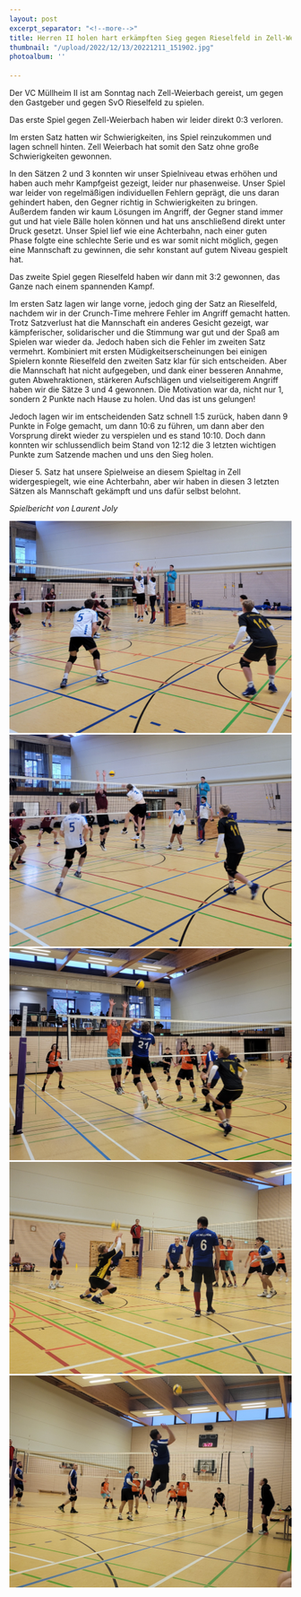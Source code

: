 ```yaml
---
layout: post
excerpt_separator: "<!--more-->"
title: Herren II holen hart erkämpften Sieg gegen Rieselfeld in Zell-Weierbach
thumbnail: "/upload/2022/12/13/20221211_151902.jpg"
photoalbum: ''

---
```

Der VC Müllheim II ist am Sonntag nach Zell-Weierbach gereist, um gegen den Gastgeber und gegen SvO Rieselfeld zu spielen.

Das erste Spiel gegen Zell-Weierbach haben wir leider direkt 0:3 verloren.

Im ersten Satz hatten wir Schwierigkeiten, ins Spiel reinzukommen und lagen schnell hinten. Zell Weierbach hat somit den Satz ohne große Schwierigkeiten gewonnen.

In den Sätzen 2 und 3 konnten wir unser Spielniveau etwas erhöhen und haben auch mehr Kampfgeist gezeigt, leider nur phasenweise. Unser Spiel war leider von regelmäßigen individuellen Fehlern geprägt, die uns daran gehindert haben, den Gegner richtig in Schwierigkeiten zu bringen. Außerdem fanden wir kaum Lösungen im Angriff, der Gegner stand immer gut und hat viele Bälle holen können und hat uns anschließend direkt unter Druck gesetzt. Unser Spiel lief wie eine Achterbahn, nach einer guten Phase folgte eine schlechte Serie und es war somit nicht möglich, gegen eine Mannschaft zu gewinnen, die sehr konstant auf gutem Niveau gespielt hat.

Das zweite Spiel gegen Rieselfeld haben wir dann mit 3:2 gewonnen, das Ganze nach einem spannenden Kampf.

Im ersten Satz lagen wir lange vorne, jedoch ging der Satz an Rieselfeld, nachdem wir in der Crunch-Time mehrere Fehler im Angriff gemacht hatten. Trotz Satzverlust hat die Mannschaft ein anderes Gesicht gezeigt, war kämpferischer, solidarischer und die Stimmung war gut und der Spaß am Spielen war wieder da. Jedoch haben sich die Fehler im zweiten Satz vermehrt. Kombiniert mit ersten Müdigkeitserscheinungen bei einigen Spielern konnte Rieselfeld den zweiten Satz klar für sich entscheiden. Aber die Mannschaft hat nicht aufgegeben, und dank einer besseren Annahme, guten Abwehraktionen, stärkeren Aufschlägen und vielseitigerem Angriff haben wir die Sätze 3 und 4 gewonnen. Die Motivation war da, nicht nur 1, sondern 2 Punkte nach Hause zu holen. Und das ist uns gelungen!

Jedoch lagen wir im entscheidenden Satz schnell 1:5 zurück, haben dann 9 Punkte in Folge gemacht, um dann 10:6 zu führen, um dann aber den Vorsprung direkt wieder zu verspielen und es stand 10:10. Doch dann konnten wir schlussendlich beim Stand von 12:12 die 3 letzten wichtigen Punkte zum Satzende machen und uns den Sieg holen.

Dieser 5. Satz hat unsere Spielweise an diesem Spieltag in Zell widergespiegelt, wie eine Achterbahn, aber wir haben in diesen 3 letzten Sätzen als Mannschaft gekämpft und uns dafür selbst belohnt.

_Spielbericht von Laurent Joly_

![](/upload/2022/12/13/20221211_132234.jpg)![](/upload/2022/12/13/20221211_132329.jpg)![](/upload/2022/12/13/20221211_150520.jpg)![](/upload/2022/12/13/20221211_162124.jpg)![](/upload/2022/12/13/20221211_162140.jpg)